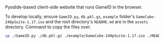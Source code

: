 Pyodide-based client-side website that runs GameID in the browser.

To develop locally, ensure `GameID.py`, `db.pkl.gz`, `example` folder's `GameCube-240pSuite-1.17.iso` and the root directory's `README.md` are in the `assets` directory. Command to copy the files over:

```bash
cp ./GameID.py ./db.pkl.gz ./example/GameCube-240pSuite-1.17.iso ./README.md ./website/assets/
```